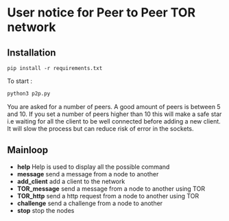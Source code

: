# User notice for Peer to Peer TOR network

## Installation

```
pip install -r requirements.txt
```

To start :
```sh
python3 p2p.py
```

You are asked for a number of peers.
A good amount of peers is between 5 and 10.
If you set a number of peers higher than 10 this will make a safe star i.e waiting for all the client to be well connected before adding a new client.
It will slow the process but can reduce risk of error in the sockets.

## Mainloop

- **help**
Help is used to display all the possible command
- **message**
send a message from a node to another
- **add_client**
add a client to the network
- **TOR_message**
send a message from a node to another using TOR
- **TOR_http**
send a http request from a node to another using TOR
- **challenge**
send a challenge from a node to another
- **stop**
stop the nodes


